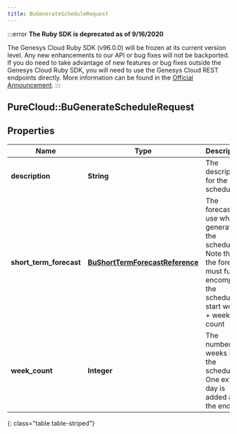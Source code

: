 ```yaml
---
title: BuGenerateScheduleRequest
---
```


:::error
**The Ruby SDK is deprecated as of 9/16/2020**

The Genesys Cloud Ruby SDK (v96.0.0) will be frozen at its current version level. Any new enhancements to our API or bug fixes will not be backported. If you do need to take advantage of new features or bug fixes outside the Genesys Cloud Ruby SDK, you will need to use the Genesys Cloud REST endpoints directly. More information can be found in the [Official Announcement](https://developer.mypurecloud.com/forum/t/announcement-genesys-cloud-ruby-sdk-end-of-life/8850).
:::


## PureCloud::BuGenerateScheduleRequest

## Properties

|Name | Type | Description | Notes|
|------------ | ------------- | ------------- | -------------|
| **description** | **String** | The description for the schedule | |
| **short_term_forecast** | [**BuShortTermForecastReference**](BuShortTermForecastReference.html) | The forecast to use when generating the schedule.  Note that the forecast must fully encompass the schedule&#39;s start week + week count | |
| **week_count** | **Integer** | The number of weeks in the schedule. One extra day is added at the end | |
{: class="table table-striped"}


